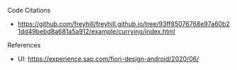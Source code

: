 Code Citations
- https://github.com/freyhill/freyhill.github.io/tree/93ff85076768e97a60b21dd49bebd8a681a5a912/example/currying/index.html

References
- UI: https://experience.sap.com/fiori-design-android/2020/06/